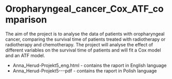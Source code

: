 # Oropharyngeal_cancer_Cox_ATF_comparison
The aim of the project is to analyse the data of patients with oropharyngeal cancer, comparing the survival time of patients treated with radiotherapy or radiotherapy and chemotherapy. The project will analyse the effect of different variables on the survival time of patients and will fit a Cox model and an ATF model.

* Anna_Herud-Projekt5_eng.html - contains the raport in English language
* Anna_Herud-Projekt5---pdf - contains the raport in Polish language
